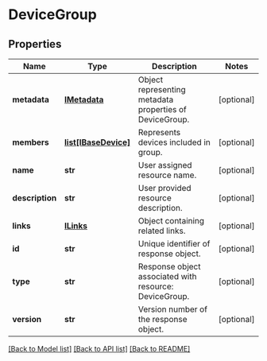 # DeviceGroup

## Properties
Name | Type | Description | Notes
------------ | ------------- | ------------- | -------------
**metadata** | [**IMetadata**](IMetadata.md) | Object representing metadata properties of DeviceGroup. | [optional] 
**members** | [**list[IBaseDevice]**](IBaseDevice.md) | Represents devices included in group. | [optional] 
**name** | **str** | User assigned resource name. | [optional] 
**description** | **str** | User provided resource description.  | [optional] 
**links** | [**ILinks**](ILinks.md) | Object containing related links. | [optional] 
**id** | **str** | Unique identifier of response object. | [optional] 
**type** | **str** | Response object associated with resource: DeviceGroup. | [optional] 
**version** | **str** | Version number of the response object. | [optional] 

[[Back to Model list]](../README.md#documentation-for-models) [[Back to API list]](../README.md#documentation-for-api-endpoints) [[Back to README]](../README.md)


